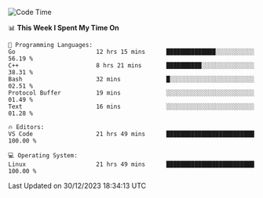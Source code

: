 
<!--START_SECTION:waka-->
![Code Time](http://img.shields.io/badge/Code%20Time-1%2C467%20hrs%203%20mins-blue)

📊 **This Week I Spent My Time On** 

```text
💬 Programming Languages: 
Go                       12 hrs 15 mins      ██████████████░░░░░░░░░░░   56.19 % 
C++                      8 hrs 21 mins       ██████████░░░░░░░░░░░░░░░   38.31 % 
Bash                     32 mins             █░░░░░░░░░░░░░░░░░░░░░░░░   02.51 % 
Protocol Buffer          19 mins             ░░░░░░░░░░░░░░░░░░░░░░░░░   01.49 % 
Text                     16 mins             ░░░░░░░░░░░░░░░░░░░░░░░░░   01.28 % 

🔥 Editors: 
VS Code                  21 hrs 49 mins      █████████████████████████   100.00 % 

💻 Operating System: 
Linux                    21 hrs 49 mins      █████████████████████████   100.00 % 
```


 Last Updated on 30/12/2023 18:34:13 UTC
<!--END_SECTION:waka-->

